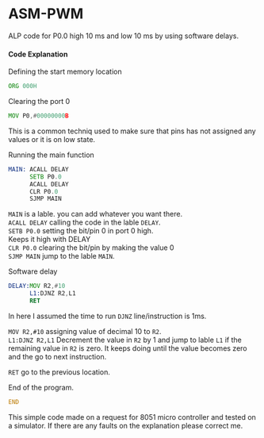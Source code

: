 # ASM-PWM
ALP code for P0.0 high 10 ms and low 10 ms by using software delays.

#### Code Explanation

Defining the start memory location
``` asm
ORG 000H
```
Clearing the port 0
``` asm
MOV P0,#00000000B
```
This is a common techniq used to make sure that pins has not assigned any values or it is on low state.

Running the main function
``` asm
MAIN: ACALL DELAY
      SETB P0.0
      ACALL DELAY
      CLR P0.0
      SJMP MAIN
 ```
`MAIN` is a lable. you can add whatever you want there.  
`ACALL DELAY` calling the code in the lable `DELAY`.  
`SETB P0.0` setting the bit/pin 0 in port 0 high.   
Keeps it high with DELAY  
`CLR P0.0` clearing the bit/pin by making the value 0  
`SJMP MAIN` jump to the lable `MAIN`.  

Software delay
``` asm
DELAY:MOV R2,#10
      L1:DJNZ R2,L1
      RET 
```
In here I assumed the time to run `DJNZ` line/instruction is 1ms.

`MOV R2,#10` assigning value of decimal 10 to `R2`.  
`L1:DJNZ R2,L1` Decrement the value in `R2` by 1 and jump to lable `L1` if the remaining value in `R2` is zero. It keeps doing until the value becomes zero and the go to next instruction.

`RET` go to the previous location.

End of the program.

``` asm
END
```

This simple code made on a request for 8051 micro controller and tested on a simulator. If there are any faults on the explanation please correct me. 
